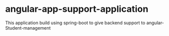 # angular-app-support-application
This application build using spring-boot to give backend support to angular-Student-management 
